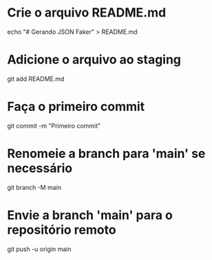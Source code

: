 # Crie o arquivo README.md
echo "# Gerando JSON Faker" > README.md

# Adicione o arquivo ao staging
git add README.md

# Faça o primeiro commit
git commit -m "Primeiro commit"

# Renomeie a branch para 'main' se necessário
git branch -M main

# Envie a branch 'main' para o repositório remoto
git push -u origin main
